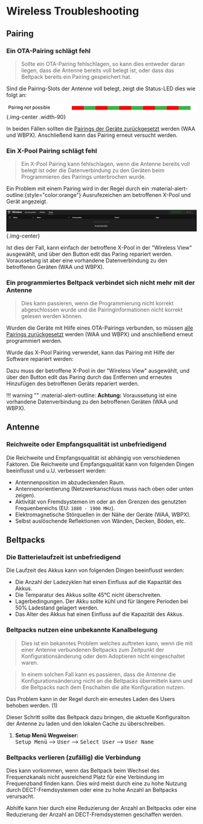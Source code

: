 # Wireless Troubleshooting

## Pairing

### Ein OTA-Pairing schlägt fehl

> Sollte ein OTA-Pairing fehlschlagen, so kann dies entweder daran liegen, dass die Antenne bereits voll belegt ist, oder dass das Beltpack bereits ein Pairing gespeichert hat.

Sind die Pairing-Slots der Antenne voll belegt, zeigt die Status-LED dies wie folgt an:

![WAA: Voller Pairing-Speicher](../assets/images/waa-led-pairing-full.svg){.img-center .width-90}

In beiden Fällen sollten die [Pairings der Geräte zurückgesetzt](https://manual.greengoconnect.com/en/guides/wirelessx/#device-preparations "Weitere Informationen im offiziellen Green-GO Handbuch") werden (WAA und WBPX). Anschließend kann das Pairing erneut versucht werden.

### Ein X-Pool Pairing schlägt fehl

> Ein X-Pool Pairing kann fehlschlagen, wenn die Antenne bereits voll belegt ist oder die Datenverbindung zu den Geräten beim Programmieren des Pairings unterbrochen wurde.

Ein Problem mit einem Pairing wird in der Regel durch ein :material-alert-outline:{style="color:orange"} Ausrufezeichen am betroffenen X-Pool und Gerät angezeigt.

![Alt text](../assets/images/software-xpool-problem.png){.img-center}

Ist dies der Fall, kann einfach der betroffene X-Pool in der "Wireless View" ausgewählt, und über den Button <span class="button-outline">edit</span> das Paring repariert werden. Voraussetung ist aber eine vorhandene Datenverbindung zu den betroffenen Geräten (WAA und WBPX).

### Ein programmiertes Beltpack verbindet sich nicht mehr mit der Antenne

> Dies kann passieren, wenn die Programmierung nicht korrekt abgeschlossen wurde und die Pairinginformationen nicht korrekt gelesen werden können.

Wurden die Geräte mit Hilfe eines OTA-Pairings verbunden, so müssen [alle Pairings zurückgesetzt](https://manual.greengoconnect.com/en/guides/wirelessx/#device-preparations "Weitere Informationen im offiziellen Green-GO Handbuch") werden (WAA und WBPX) und anschließend erneut programmiert werden.

Wurde das X-Pool Pairing verwendet, kann das Pairing mit Hilfe der Software repariert werden:

Dazu muss der betroffene X-Pool in der "Wireless View" ausgewählt, und über den Button <span class="button-outline">edit</span> das Paring durch das Entfernen und erneutes Hinzufügen des betroffenen Geräts repariert werden.

!!! warning ""
    :material-alert-outline: **Achtung:** Voraussetung ist eine vorhandene Datenverbindung zu den betroffenen Geräten (WAA und WBPX).

## Antenne

### Reichweite oder Empfangsqualität ist unbefriedigend

Die Reichweite und Empfangsqualität ist abhängig von verschiedenen Faktoren. Die Reichweite und Empfangsqualität kann von folgenden Dingen beeinflusst und u.U. verbessert werden:

- Antennenposition im abzudeckenden Raum.
- Antennenorientierung (Netzwerkanschluss muss nach oben oder unten zeigen).
- Aktivität von Fremdsystemen im oder an den Grenzen des genutzten Frequenbereichs (EU: `1880 - 1900 MHz`).
- Elektromagnetische Störquellen in der Nähe der Geräte (WAA, WBPX).
- Selbst auslöschende Reflektionen von Wänden, Decken, Böden, etc.

## Beltpacks

### Die Batterielaufzeit ist unbefriedigend

Die Laufzeit des Akkus kann von folgenden Dingen beeinflusst werden:

- Die Anzahl der Ladezyklen hat einen Einfluss auf die Kapazität des Akkus.
- Die Temparatur des Akkus sollte 45°C nicht überschreiten.
- Lagerbedingungen. Der Akku sollte kühl und für längere Perioden bei 50% Ladestand gelagert werden.
- Das Alter des Akkus hat einen Einfluss auf die Kapazität des Akkus.

### Beltpacks nutzen eine unbekannte Kanalbelegung

> Dies ist ein bekanntes Problem welches auftreten kann, wenn die mit einer Antenne verbundenen Beltpacks zum Zeitpunkt der Konfigurationsänderung oder dem Adoptieren nicht eingeschaltet waren.

> In einem solchen Fall kann es passieren, dass die Antenne die Konfigurationsänderung nicht an die Beltpacks übermitteln kann und die Beltpacks nach dem Enschalten die alte Konfiguration nutzen.

<div class="annotate" markdown>
Das Problem kann in der Regel durch ein erneutes Laden des Users behoben werden. (1)

Dieser Schritt sollte das Beltpack dazu bringen, die aktuelle Konfiguraiton der Antenne zu laden und den lokalen Cache zu überschreiben.
</div>

1. **Setup Menü Wegweiser:**<br><kbd>Setup Menü</kbd> --> <kbd>User</kbd> --> <kbd>Select User</kbd> --> <kbd>User Name</kbd>

### Beltpacks verlieren (zufällig) die Verbindung

Dies kann vorkommen, wenn das Beltpack beim Wechsel des Frequenzkanals nicht ausreichend Platz für eine Verbindung im Frequenzband finden kann. Dies wird meist durch eine zu hohe Nutzung durch DECT-Fremdsystemen oder eine zu hohe Anzahl an Beltpacks verursacht.

Abhilfe kann hier durch eine Reduzierung der Anzahl an Beltpacks oder eine Reduzierung der Anzahl an DECT-Fremdsystemen geschaffen werden.